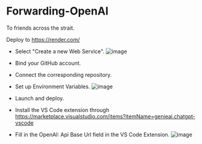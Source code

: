 # Forwarding-OpenAI
To friends across the strait.



Deploy to https://render.com/

- Select "Create a new Web Service".
![image](https://user-images.githubusercontent.com/37887893/228881770-731578f7-30eb-46d0-b0d6-5478f078bac9.png)

- Bind your GitHub account.
- Connect the corresponding repository.
- Set up Environment Variables.
![image](https://user-images.githubusercontent.com/37887893/228881883-6dde7a41-3e20-4c8e-892a-450158561cb3.png)

- Launch and deploy.
- Install the VS Code extension through https://marketplace.visualstudio.com/items?itemName=genieai.chatgpt-vscode
- Fill in the OpenAI: Api Base Url field in the VS Code Extension.
![image](https://user-images.githubusercontent.com/37887893/228881990-1c8ab8c8-2215-4c4b-943a-7cbd1898df5c.png)
